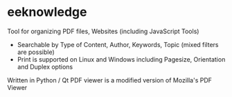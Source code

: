 # eeknowledge

Tool for organizing PDF files, Websites (including JavaScript Tools)
- Searchable by Type of Content, Author, Keywords, Topic (mixed filters are possible)
- Print is supported on Linux and Windows including Pagesize, Orientation and Duplex options

Written in Python / Qt
PDF viewer is a modified version of Mozilla's PDF Viewer
